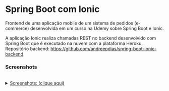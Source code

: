 # Spring Boot com Ionic

Frontend de uma aplicação mobile de um sistema de pedidos (e-commerce) desenvolvida em um curso na Udemy sobre Spring Boot e Ionic.

A aplicação Ionic realiza chamadas REST no backend desenvolvido com Spring Boot que é executado na nuvem com a plataforma Heroku. Repositório backend: https://github.com/andreepdias/spring-boot-ionic-backend.


### Screenshots

<br>
<details>
  <summary><u>Screenshots: (clique aqui)</u></summary>
<div style="text-align:center">
<img src="https://i.imgur.com/boJ6UkP.jpg" width="350px"/>
<img src="https://i.imgur.com/syRc3Lk.jpg" width="350px"/>
<img src="https://i.imgur.com/oMaEKKV.jpg" width="350px"/>
<img src="https://i.imgur.com/8jJJQYG.jpg" width="350px"/>
</div>
</details>
<br>
